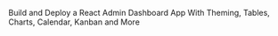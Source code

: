
Build and Deploy a React Admin Dashboard App With Theming, Tables, Charts, Calendar, Kanban and More
